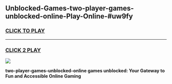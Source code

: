 
## Unblocked-Games-two-player-games-unblocked-online-Play-Online-#uw9fy
<h3>
<a href="https://premium.freeplayer.one?title=two-player-games-unblocked-online&ref=24F">CLICK TO PLAY</a></h3>
<hr>

<h3>
<a href="https://premium.freeplayer.one?title=two-player-games-unblocked-online&ref=24F">CLICK 2 PLAY</a>
  
</h3>

<a href="https://premium.freeplayer.one?title=two-player-games-unblocked-online&ref=24F/"><img src="https://clearcache.store/games.png"></a>


**two-player-games-unblocked-online games unblocked: Your Gateway to Fun and Accessible Online Gaming**
